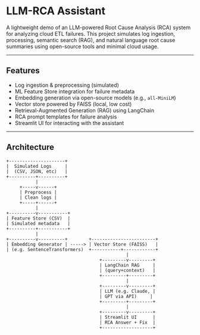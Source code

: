 # LLM-RCA Assistant

A lightweight demo of an LLM-powered Root Cause Analysis (RCA) system for analyzing cloud ETL failures. This project simulates log ingestion, processing, semantic search (RAG), and natural language root cause summaries using open-source tools and minimal cloud usage.

---

## Features

- Log ingestion & preprocessing (simulated)
- ML Feature Store integration for failure metadata
- Embedding generation via open-source models (e.g., `all-MiniLM`)
- Vector store powered by FAISS (local, low cost)
- Retrieval-Augmented Generation (RAG) using LangChain
- RCA prompt templates for failure analysis
- Streamlit UI for interacting with the assistant

---

## Architecture

```text
+---------------------+
|  Simulated Logs     |
|  (CSV, JSON, etc)   |
+----------+----------+
           |
     +-----v------+
     | Preprocess |
     | Clean logs |
     +-----+------+
           |
+----------v-----------+
| Feature Store (CSV)  |
| Simulated metadata   |
+----------+-----------+
           |
+----------v----------+        +------------------------+
| Embedding Generator | -----> | Vector Store (FAISS)   |
| (e.g. SentenceTransformers)  +-----------+------------+
                                             |
                                   +---------v---------+
                                   | LangChain RAG     |
                                   | (query+context)   |
                                   +---------+---------+
                                             |
                                   +---------v---------+
                                   | LLM (e.g. Claude, |
                                   | GPT via API)     |
                                   +---------+---------+
                                             |
                                   +---------v---------+
                                   | Streamlit UI      |
                                   | RCA Answer + Fix  |
                                   +-------------------+
